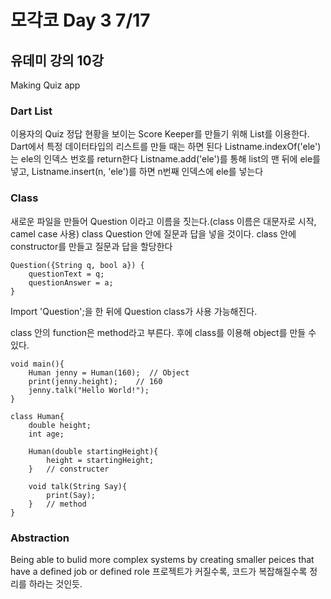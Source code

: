 # 모각코 Day 3 7/17
## 유데미 강의 10강
Making Quiz app

### Dart List
이용자의 Quiz 정답 현황을 보이는 Score Keeper를 만들기 위해 List를 이용한다. 
Dart에서 특정 데이터타입의 리스트를 만들 때는 하면 된다
Listname.indexOf('ele') 는 ele의 인덱스 번호를 return한다
Listname.add('ele')를 통해 list의 맨 뒤에 ele를 넣고, Listname.insert(n, 'ele')를 하면 n번째 인덱스에 ele를 넣는다
    

### Class
새로운 파일을 만들어 Question 이라고 이름을 짓는다.(class 이름은 대문자로 시작, camel case 사용)
class Question 안에 질문과 답을 넣을 것이다.
class 안에 constructor를 만들고 질문과 답을 할당한다
```
Question({String q, bool a}) {
    questionText = q;
    questionAnswer = a;
}
```
Import 'Question';을 한 뒤에 Question class가 사용 가능해진다.


class 안의 function은 method라고 부른다.
후에 class를 이용해 object를 만들 수 있다.
```
void main(){
    Human jenny = Human(160);  // Object
    print(jenny.height);    // 160
    jenny.talk("Hello World!");
}

class Human{
    double height;
    int age;
    
    Human(double startingHeight){
        height = startingHeight;
    }   // constructer
    
    void talk(String Say){
        print(Say);
    }   // method
}
```



### Abstraction
Being able to bulid more complex systems by creating smaller peices that have a defined job or defined role
프로젝트가 커질수록, 코드가 복잡해질수록 정리를 하라는 것인듯.

